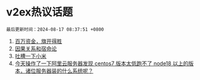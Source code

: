 # v2ex热议话题

`最后更新时间：2024-08-17 08:37:51 +0800`

1. [百万资金，旗开得胜](https://www.v2ex.com/t/1065407)
1. [因果关系和宿命论](https://www.v2ex.com/t/1065540)
1. [吐槽一下小米](https://www.v2ex.com/t/1065388)
1. [今天操作了一下阿里云服务器发现 centos7 版本太低跑不了 node18 以上的版本，诸位服务器装的什么系统呢？](https://www.v2ex.com/t/1065399)

